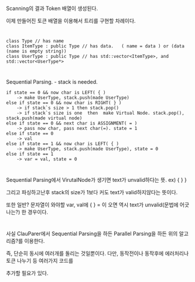 #
Scanning의 결과 Token 배열이 생성된다. 

이제 만들어진 토큰 배열을 이용해서 트리를 구현할 차례이다.

#
    class Type // has name
    class ItemType : public Type // has data.   ( name = data ) or (data (name is empty string))
    class UserType : public Type // has std::vector<ItemType>, and std::vector<UserType*>
#
Sequential Parsing.
    - stack is needed.

    if state == 0 && now char is LEFT( { )
        -> make UserType, stack.push(made UserType)
    else if state == 0 && now char is RIGHT( } )
        -> if stack`s size > 1 then stack.pop()
        -> if stack`s size is one  then  make Virtual Node. stack.pop(), stack.push(made virtual node)
    else if state == 0 && next char is ASSIGNMENT( = )
        -> pass now char, pass next char(=). state = 1
    else if state == 0
        -> val
    else if state == 1 && now char is LEFT( { )
        -> make UserType, stack.push(made UserType), state = 0
    else if state == 1
        -> var = val, state = 0
#
Sequential Parsing에서 VirutalNode가 생기면 text가 unvalid하다는 뜻. ex) { } }

그리고 파싱하고난후 stack의 size가 1보다 커도 text가 valid하지않다는 뜻이다.


또한 일반? 문자열이 와야할 var, val에  { } = 이 오면 역시 text가 unvalid(문법에 어긋나는?) 한 경우이다.

#
사실 ClauParer에서 Sequential Parsing을 하든 Parallel Parsing을 하든 위의 알고리즘?를 이용한다.

 즉, 단순히 동시에 여러개를 돌리는 것일뿐이다. 다만, 동작전이나 동작후에 에러처리나 토큰 나누기 등 여러가지 코드를 
 
추가할 필요가 있다. 
